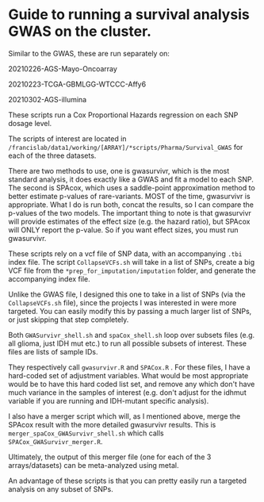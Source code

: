 
# Guide to running a survival analysis GWAS on the cluster. 

Similar to the GWAS, these are run separately on:

20210226-AGS-Mayo-Oncoarray

20210223-TCGA-GBMLGG-WTCCC-Affy6

20210302-AGS-illumina

These scripts run a Cox Proportional Hazards regression on each SNP dosage level. 

The scripts of interest are located in `/francislab/data1/working/[ARRAY]/*scripts/Pharma/Survival_GWAS` for each of the three datasets. 

There are two methods to use, one is gwasurvivr, which is the most standard analysis, it does exactly like a GWAS and fit a model to each SNP. The second is SPAcox, which uses a saddle-point approximation method to better estimate p-values of rare-variants. MOST of the time, gwasurvivr is appropriate. What I do is run both, concat the results, so I can compare the p-values of the two models. The important thing to note is that gwasurvivr will provide estimates of the effect size (e.g. the hazard ratio), but SPAcox will ONLY report the p-value. So if you want effect sizes, you must run gwasurvivr. 


These scripts rely on a vcf file of SNP data, with an accompanying `.tbi` index file. The script `CollapseVCFs.sh` will take in a list of SNPs, create a big VCF file from the `*prep_for_imputation/imputation` folder, and generate the accompanying index file. 

Unlike the GWAS file, I designed this one to take in a list of SNPs (via the `CollapseVCFs.sh` file), since the projects I was interested in were more targeted. You can easily modify this by passing a much larger list of SNPs, or just skipping that step completely. 

Both `GWASurvivr_shell.sh` and `spaCox_shell.sh` loop over subsets files (e.g. all glioma, just IDH mut etc.) to run all possible subsets of interest. These files are lists of sample IDs. 

They respectively call `gwasurvivr.R` and `SPACox.R` . For these files, I have a hard-coded set of adjustment variables. What would be most appropriate would be to have this hard coded list set, and remove any which don't have much variance in the samples of interest (e.g. don't adjust for the idhmut variable if you are running and IDH-mutant specific analysis). 

I also have a merger script which will, as I mentioned above, merge the SPAcox result with the more detailed gwasurvivr results. This is `merger_spaCox_GWASurvivr_shell.sh` which calls `SPACox_GWASurvivr_merger.R`. 

Ultimately, the output of this merger file (one for each of the 3 arrays/datasets) can be meta-analyzed using metal. 


An advantage of these scripts is that you can pretty easily run a targeted analysis on any subset of SNPs. 


